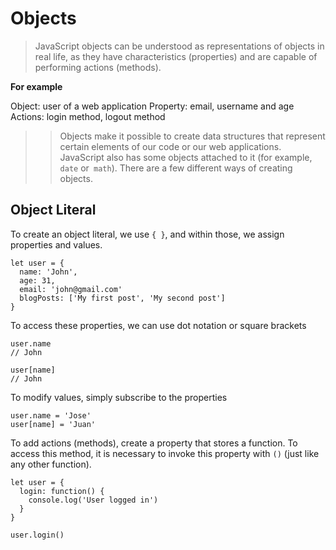 # Objects

> JavaScript objects can be understood as representations of objects in real life, as they have characteristics (properties) and are capable of performing actions (methods).

**For example**

Object: user of a web application
Property: email, username and age
Actions: login method, logout method

>>Objects make it possible to create data structures that represent certain elements of our code or our web applications. JavaScript also has some objects attached to it (for example, `date` or` math`). There are a few different ways of creating objects.

## Object Literal

To create an object literal, we use `{ }`, and within those, we assign properties and values.
```
let user = {
  name: 'John',
  age: 31,
  email: 'john@gmail.com'
  blogPosts: ['My first post', 'My second post']
}
```
To access these properties, we can use dot notation or square brackets
```
user.name
// John

user[name]
// John
```
To modify values, simply subscribe to the properties
```
user.name = 'Jose'
user[name] = 'Juan'
```

To add actions (methods), create a property that stores a function. To access this method, it is necessary to invoke this property with `()` (just like any other function).

```
let user = {
  login: function() {
    console.log('User logged in')
  }
}

user.login()
```